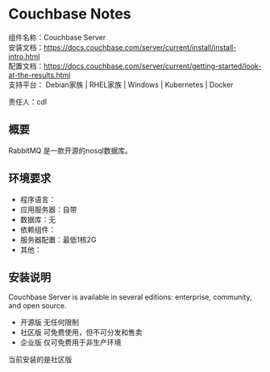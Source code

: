 # Couchbase Notes

组件名称：Couchbase Server  
安装文档：https://docs.couchbase.com/server/current/install/install-intro.html  
配置文档：https://docs.couchbase.com/server/current/getting-started/look-at-the-results.html  
支持平台： Debian家族 | RHEL家族 | Windows | Kubernetes | Docker  

责任人：cdl

## 概要

RabbitMQ 是一款开源的nosql数据库。

## 环境要求

* 程序语言： 
* 应用服务器：自带
* 数据库：无
* 依赖组件：
* 服务器配置：最低1核2G
* 其他：

## 安装说明

Couchbase Server is available in several editions: enterprise, community, and open source.

* 开源版 无任何限制
* 社区版 可免费使用，但不可分发和售卖
* 企业版 仅可免费用于非生产环境

当前安装的是社区版
